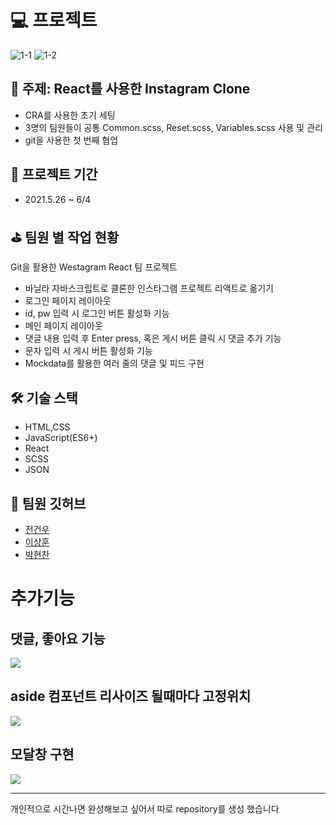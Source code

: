 # 💻 프로젝트

![1-1](https://user-images.githubusercontent.com/73716178/120894163-fdf0cf00-c651-11eb-8021-679e9811f730.gif)
![1-2](https://user-images.githubusercontent.com/73716178/120894170-03e6b000-c652-11eb-9c83-004b0d97a85a.gif)

## 📢 주제: React를 사용한 Instagram Clone

- CRA를 사용한 초기 세팅
- 3명의 팀원들이 공통 Common.scss, Reset.scss, Variables.scss 사용 및 관리
- git을 사용한 첫 번째 협업

## 📆 프로젝트 기간

- 2021.5.26 ~ 6/4

## ⛳️ 팀원 별 작업 현황

Git을 활용한 Westagram React 팀 프로젝트

- 바닐라 자바스크립트로 클론한 인스타그램 프로젝트 리액트로 옮기기
- 로그인 페이지 레이아웃
- id, pw 입력 시 로그인 버튼 활성화 기능
- 메인 페이지 레이아웃
- 댓글 내용 입력 후 Enter press, 혹은 게시 버튼 클릭 시 댓글 추가 기능
- 문자 입력 시 게시 버튼 활성화 기능
- Mockdata를 활용한 여러 줄의 댓글 및 피드 구현

## 🛠 기술 스택

- HTML,CSS
- JavaScript(ES6+)
- React
- SCSS
- JSON

## 👥 팀원 깃허브

- [전건우](https://github.com/fghjjkl32)
- [이상훈](https://github.com/simoniful)
- [박현찬](https://github.com/Eyes0n)

# 추가기능

## 댓글, 좋아요 기능

![](https://images.velog.io/images/rain98/post/4b14d0d0-104f-4e4e-9912-60277374908d/1-3.gif)

## aside 컴포넌트 리사이즈 될때마다 고정위치

![](https://images.velog.io/images/rain98/post/241aa68e-8bb0-4d87-906c-7e3703a14286/1-4.gif)

## 모달창 구현

![](https://images.velog.io/images/rain98/post/8ddfc814-60d0-48d8-85c5-2dea8f93f043/1-5.gif)

---

개인적으로 시간나면 완성해보고 싶어서 따로 repository를 생성 했습니다
